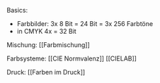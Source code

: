 
Basics:
* Farbbilder: 3x 8 Bit = 24 Bit = 3x 256 Farbtöne
* in CMYK 4x = 32 Bit

Mischung: [[Farbmischung]]

Farbsysteme:
[[CIE Normvalenz]]
[[CIELAB]]

Druck: [[Farben im Druck]]